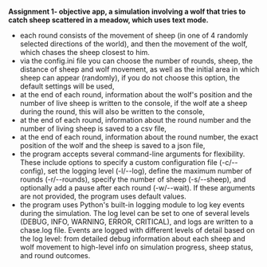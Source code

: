 <b> Assignment 1- objective app, a simulation involving a wolf that tries to catch sheep scattered in a meadow, which uses text mode. </b>
- each round consists of the movement of sheep (in one of 4 randomly selected directions of the world), and then the movement of the wolf, which chases the sheep closest to him.
- via the config.ini file you can choose the number of rounds, sheep, the distance of sheep and wolf movement, as well as the initial area in which sheep can appear (randomly), if you do not choose this option, the default settings will be used,
- at the end of each round, information about the wolf's position and the number of live sheep is written to the console, if the wolf ate a sheep during the round, this will also be written to the console,
- at the end of each round, information about the round number and the number of living sheep is saved to a csv file,
- at the end of each round, information about the round number, the exact position of the wolf and the sheep is saved to a json file,
- the program accepts several command-line arguments for flexibility. These include options to specify a custom configuration file (-c/--config), set the logging level (-l/--log), define the maximum number of rounds (-r/--rounds), specify the number of sheep (-s/--sheep), and optionally add a pause after each round (-w/--wait). If these arguments are not provided, the program uses default values.
- the program uses Python's built-in logging module to log key events during the simulation. The log level can be set to one of several levels (DEBUG, INFO, WARNING, ERROR, CRITICAL), and logs are written to a chase.log file. Events are logged with different levels of detail based on the log level: from detailed debug information about each sheep and wolf movement to high-level info on simulation progress, sheep status, and round outcomes.
